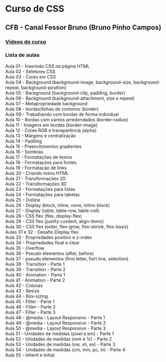 # Curso de CSS  
## CFB - Canal Fessor Bruno (Bruno Pinho Campos)  

### [Vídeos do curso](https://www.youtube.com/watch?v=GPK8A-A156o&list=PLx4x_zx8csUi47Bnugpk78nqJN6rYvEnV)  

### Lista de aulas  

Aula 01 - Inserindo CSS na página HTML  
Aula 02 - Seletores CSS  
Aula 03 - Cores em CSS  
Aula 04 - Background (background-image, background-size, background-repeat, background-position)  
Aula 05 - Background (background-clip, padding, border)  
Aula 06 - Background (background-attachment, size e repeat)  
Aula 07 - Metapropriedade background  
Aula 08 - bordas/linhas de contorno (border)  
Aula 09 - Trabalhando com bordas de forma individual  
Aula 10 - Bordas com cantos arredondados (border-radius)  
Aula 11 - Imagens em bordas (border-image)  
Aula 12 - Cores RGB e transparência (alpha)  
Aula 13 - Margens e centralização  
Aula 14 - Padding  
Aula 15 - Preenchimentos gradientes  
Aula 16 - Sombras  
Aula 17 - Formatações de textos  
Aula 18 - Formatações para fontes  
Aula 19 - Formatação de links  
Aula 20 - Criando menu HTML  
Aula 21 - Transformações 2D  
Aula 22 - Transformações 3D  
Aula 23 - Formatações para listas  
Aula 24 - Formatações para tabelas  
Aula 25 - Outline  
Aula 26 - Display (block, inline, none, inline-block)  
Aula 27 - Display (table, table-row, table-cell)  
Aula 28 - CSS flex (flex, display-flex)  
Aula 29 - CSS flex (justify-content, align-items)  
Aula 30 - CSS flex (order, flex-grow, flex-shrink, flex-basis)  
Aulas 31 e 32 - Desafio Display flex  
Aula 33 - Propriedades position e z-index  
Aula 34 - Propriedades float e clear  
Aula 35 - Overflow  
Aula 36 - Pseudo elementos (after, before)  
Aula 37 - pseudo elementos (first letter, fisrt line, selection)  
Aula 38 - Transition - Parte 1  
Aula 39 - Transition - Parte 2  
Aula 40 - Animation - Parte 1  
Aula 41 - Animation - Parte 2  
Aula 42 - Colunas  
Aula 43 - Resize  
Aula 44 - Box-sizing  
Aula 45 - Filter - Parte 1  
Aula 46 - Filter - Parte 2  
Aula 47 - Filter - Parte 3  
Aula 48 - @media - Layout Responsivo - Parte 1  
Aula 49 - @media - Layout Responsivo - Parte 2  
Aula 50 - @media - Layout Responsivo - Parte 3  
Aula 51 - Unidades de medidas (pixel e em) - Parte 1  
Aula 52 - Unidades de medidas (rem e %) - Parte 2  
Aula 53 - Unidades de medidas (vw, vh, ex) - Parte 3  
Aula 54 - Unidades de medidas (cm, mm, pc, in) - Parte 4  
Aula 55 - Inherit e Initial  